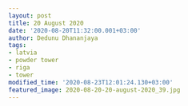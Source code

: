 ```yaml
---
layout: post
title: 20 August 2020
date: '2020-08-20T11:32:00.001+03:00'
author: Dedunu Dhananjaya
tags:
- latvia
- powder tower
- riga
- tower
modified_time: '2020-08-23T12:01:24.130+03:00'
featured_image: 2020-08-20-20-august-2020_39.jpg
---
```

